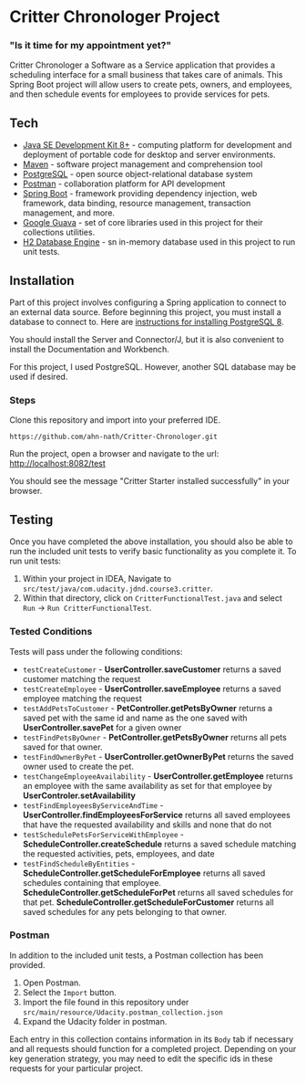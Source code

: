 # Critter Chronologer Project
### "Is it time for my appointment yet?"
Critter Chronologer a Software as a Service application that provides a scheduling interface for a small business that takes care of animals. This Spring Boot project will allow users to create pets, owners, and employees, and then schedule events for employees to provide services for pets.

## Tech

* [Java SE Development Kit 8+](https://www.oracle.com/technetwork/java/javase/downloads/index.html) - computing platform for development and deployment of portable code for desktop and server environments.
* [Maven](https://maven.apache.org/download.cgi) - software project management and comprehension tool
* [PostgreSQL](https://www.postgresql.org/) - open source object-relational database system
* [Postman](https://www.getpostman.com/downloads/)  - collaboration platform for API development
* [Spring Boot](https://spring.io/projects/spring-boot) - framework providing dependency injection, web framework, data binding, resource management, transaction management, and more.
* [Google Guava](https://github.com/google/guava) - set of core libraries used in this project for their collections utilities.
* [H2 Database Engine](https://www.h2database.com/html/main.html) - sn in-memory database used in this project to run unit tests.


## Installation
Part of this project involves configuring a Spring application to connect to an external data source. Before beginning this project, you must install a database to connect to. Here are [instructions for installing PostgreSQL 8](https://www.postgresql.org/docs/9.3/tutorial-install.html). 

You should install the Server and Connector/J, but it is also convenient to install the Documentation and Workbench.

For this project, I used PostgreSQL. However, another SQL database may be used if desired.
### Steps
Clone this repository and import into your preferred IDE.

```
https://github.com/ahn-nath/Critter-Chronologer.git
```

Run the project, open a browser and navigate to the url: [http://localhost:8082/test](http://localhost:8082/test)

You should see the message "Critter Starter installed successfully" in your browser.

## Testing

Once you have completed the above installation, you should also be able to run the included unit tests to verify basic functionality as you complete it. To run unit tests:

1. Within your project in IDEA, Navigate to `src/test/java/com.udacity.jdnd.course3.critter`.
2. Within that directory, click on `CritterFunctionalTest.java` and select `Run` -> `Run CritterFunctionalTest`.

### Tested Conditions
Tests will pass under the following conditions:

* `testCreateCustomer` - **UserController.saveCustomer** returns a saved customer matching the request
* `testCreateEmployee` - **UserController.saveEmployee** returns a saved employee matching the request
* `testAddPetsToCustomer` - **PetController.getPetsByOwner** returns a saved pet with the same id and name as the one saved with **UserController.savePet** for a given owner
* `testFindPetsByOwner` - **PetController.getPetsByOwner** returns all pets saved for that owner.
* `testFindOwnerByPet` - **UserController.getOwnerByPet** returns the saved owner used to create the pet.
* `testChangeEmployeeAvailability` - **UserController.getEmployee** returns an employee with the same availability as set for that employee by **UserControler.setAvailability**
* `testFindEmployeesByServiceAndTime` - **UserController.findEmployeesForService** returns all saved employees that have the requested availability and skills and none that do not
* `testSchedulePetsForServiceWithEmployee` - **ScheduleController.createSchedule** returns a saved schedule matching the requested activities, pets, employees, and date
* `testFindScheduleByEntities` - **ScheduleController.getScheduleForEmployee** returns all saved schedules containing that employee. **ScheduleController.getScheduleForPet** returns all saved schedules for that pet. **ScheduleController.getScheduleForCustomer** returns all saved schedules for any pets belonging to that owner.

### Postman
In addition to the included unit tests, a Postman collection has been provided. 

1. Open Postman.
2. Select the `Import` button.
3. Import the file found in this repository under `src/main/resource/Udacity.postman_collection.json`
4. Expand the Udacity folder in postman.

Each entry in this collection contains information in its `Body` tab if necessary and all requests should function for a completed project. Depending on your key generation strategy, you may need to edit the specific ids in these requests for your particular project.


 
